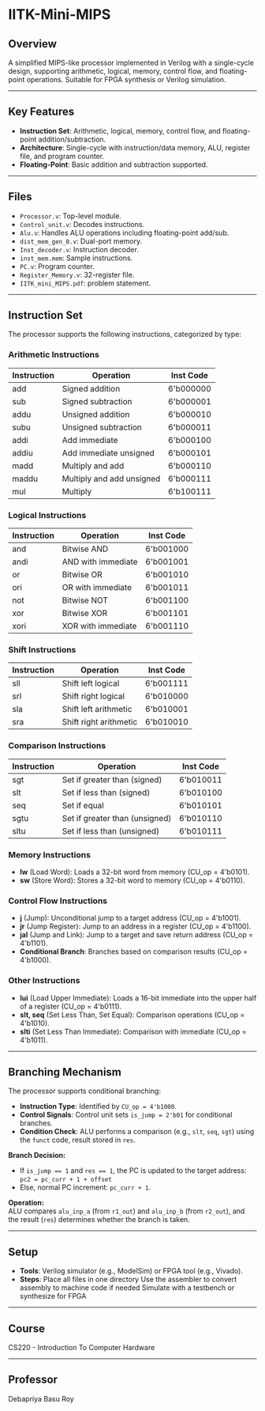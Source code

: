 # IITK-Mini-MIPS

## Overview

A simplified MIPS-like processor implemented in Verilog with a single-cycle design, supporting arithmetic, logical, memory, control flow, and floating-point operations. Suitable for FPGA synthesis or Verilog simulation.

---

## Key Features

- **Instruction Set**: Arithmetic, logical, memory, control flow, and floating-point addition/subtraction.  
- **Architecture**: Single-cycle with instruction/data memory, ALU, register file, and program counter.  
- **Floating-Point**: Basic addition and subtraction supported.

---

## Files

- `Processor.v`: Top-level module.  
- `Control_unit.v`: Decodes instructions.  
- `Alu.v`: Handles ALU operations including floating-point add/sub.  
- `dist_mem_gen_0.v`: Dual-port memory.  
- `Inst_decoder.v`: Instruction decoder.  
- `inst_mem.mem`: Sample instructions.  
- `PC.v`: Program counter.  
- `Register_Memory.v`: 32-register file.
- `IITK_mini_MIPS.pdf`: problem statement.

---

## Instruction Set

The processor supports the following instructions, categorized by type:

### Arithmetic Instructions

| Instruction | Operation            | Inst Code    |
|-------------|----------------------|--------------|
| add         | Signed addition      | 6'b000000    |
| sub         | Signed subtraction   | 6'b000001    |
| addu        | Unsigned addition    | 6'b000010    |
| subu        | Unsigned subtraction | 6'b000011    |
| addi        | Add immediate        | 6'b000100    |
| addiu       | Add immediate unsigned | 6'b000101 |
| madd        | Multiply and add     | 6'b000110    |
| maddu       | Multiply and add unsigned | 6'b000111 |
| mul         | Multiply             | 6'b100111    |

### Logical Instructions

| Instruction | Operation          | Inst Code    |
|-------------|--------------------|--------------|
| and         | Bitwise AND        | 6'b001000    |
| andi        | AND with immediate | 6'b001001    |
| or          | Bitwise OR         | 6'b001010    |
| ori         | OR with immediate  | 6'b001011    |
| not         | Bitwise NOT        | 6'b001100    |
| xor         | Bitwise XOR        | 6'b001101    |
| xori        | XOR with immediate | 6'b001110    |

### Shift Instructions

| Instruction | Operation             | Inst Code    |
|-------------|-----------------------|--------------|
| sll         | Shift left logical    | 6'b001111    |
| srl         | Shift right logical   | 6'b010000    |
| sla         | Shift left arithmetic | 6'b010001    |
| sra         | Shift right arithmetic| 6'b010010    |

### Comparison Instructions

| Instruction | Operation                     | Inst Code    |
|-------------|-------------------------------|--------------|
| sgt         | Set if greater than (signed)  | 6'b010011    |
| slt         | Set if less than (signed)     | 6'b010100    |
| seq         | Set if equal                  | 6'b010101    |
| sgtu        | Set if greater than (unsigned)| 6'b010110    |
| sltu        | Set if less than (unsigned)   | 6'b010111    |

### Memory Instructions

- **lw** (Load Word): Loads a 32-bit word from memory (CU_op = 4'b0101).  
- **sw** (Store Word): Stores a 32-bit word to memory (CU_op = 4'b0110).

### Control Flow Instructions

- **j** (Jump): Unconditional jump to a target address (CU_op = 4'b1001).  
- **jr** (Jump Register): Jump to an address in a register (CU_op = 4'b1100).  
- **jal** (Jump and Link): Jump to a target and save return address (CU_op = 4'b1101).  
- **Conditional Branch**: Branches based on comparison results (CU_op = 4'b1000).

### Other Instructions

- **lui** (Load Upper Immediate): Loads a 16-bit immediate into the upper half of a register (CU_op = 4'b0111).  
- **slt, seq** (Set Less Than, Set Equal): Comparison operations (CU_op = 4'b1010).  
- **slti** (Set Less Than Immediate): Comparison with immediate (CU_op = 4'b1011).

---

## Branching Mechanism

The processor supports conditional branching:

- **Instruction Type**: Identified by `CU_op = 4'b1000`.  
- **Control Signals**: Control unit sets `is_jump = 2'b01` for conditional branches.  
- **Condition Check**: ALU performs a comparison (e.g., `slt`, `seq`, `sgt`) using the `funct` code, result stored in `res`.

**Branch Decision:**
- If `is_jump == 1` and `res == 1`, the PC is updated to the target address:  
  `pc2 = pc_curr + 1 + offset`
- Else, normal PC increment: `pc_curr + 1`.

**Operation:**  
ALU compares `alu_inp_a` (from `r1_out`) and `alu_inp_b` (from `r2_out`), and the result (`res`) determines whether the branch is taken.

---

## Setup

- **Tools**: Verilog simulator (e.g., ModelSim) or FPGA tool (e.g., Vivado).  
- **Steps**:
Place all files in one directory
Use the assembler to convert assembly to machine code if needed
Simulate with a testbench or synthesize for FPGA

---

## Course
CS220 - Introduction To Computer Hardware

---

## Professor
Debapriya Basu Roy
